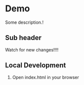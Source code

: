 # Demo

Some description.!

## Sub header

Watch for new changes!!!!

## Local Development

1. Open index.html in your browser
